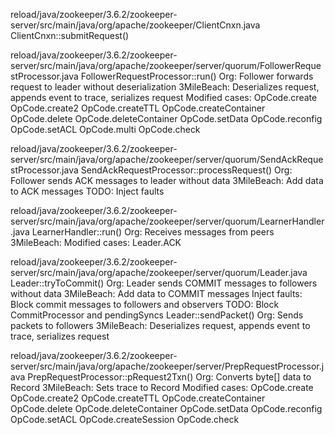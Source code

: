 reload/java/zookeeper/3.6.2/zookeeper-server/src/main/java/org/apache/zookeeper/ClientCnxn.java
    ClientCnxn::submitRequest()

reload/java/zookeeper/3.6.2/zookeeper-server/src/main/java/org/apache/zookeeper/server/quorum/FollowerRequestProcessor.java
    FollowerRequestProcessor::run()
        Org:
            Follower forwards request to leader without deserialization
        3MileBeach:
            Deserializes request, appends event to trace, serializes request
            Modified cases:
                OpCode.create
                OpCode.create2
                OpCode.createTTL
                OpCode.createContainer
                OpCode.delete
                OpCode.deleteContainer
                OpCode.setData
                OpCode.reconfig
                OpCode.setACL
                OpCode.multi
                OpCode.check

reload/java/zookeeper/3.6.2/zookeeper-server/src/main/java/org/apache/zookeeper/server/quorum/SendAckRequestProcessor.java
    SendAckRequestProcessor::processRequest()
        Org:
            Follower sends ACK messages to leader without data
        3MileBeach:
            Add data to ACK messages
        TODO:
            Inject faults

reload/java/zookeeper/3.6.2/zookeeper-server/src/main/java/org/apache/zookeeper/server/quorum/LearnerHandler.java
    LearnerHandler::run()
        Org:
            Receives messages from peers
        3MileBeach:
            Modified cases: Leader.ACK
            
reload/java/zookeeper/3.6.2/zookeeper-server/src/main/java/org/apache/zookeeper/server/quorum/Leader.java
    Leader::tryToCommit()
        Org:
            Leader sends COMMIT messages to followers without data
        3MileBeach:
            Add data to COMMIT messages
            Inject faults:
                Block commit messages to followers and observers
                TODO:
                    Block CommitProcessor and pendingSyncs
    Leader::sendPacket()
        Org:
            Sends packets to followers
        3MileBeach:
            Deserializes request, appends event to trace, serializes request

reload/java/zookeeper/3.6.2/zookeeper-server/src/main/java/org/apache/zookeeper/server/PrepRequestProcessor.java
    PrepRequestProcessor::pRequest2Txn()
        Org:
            Converts byte[] data to Record
        3MileBeach:
            Sets trace to Record
            Modified cases:
                OpCode.create
                OpCode.create2
                OpCode.createTTL
                OpCode.createContainer
                OpCode.delete
                OpCode.deleteContainer
                OpCode.setData
                OpCode.reconfig
                OpCode.setACL
                OpCode.createSession
                OpCode.check
